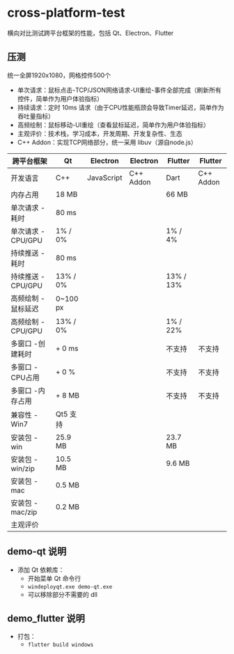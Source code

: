 # cross-platform-test
横向对比测试跨平台框架的性能，包括 Qt、Electron、Flutter

## 压测
统一全屏1920x1080，网格控件500个
- 单次请求：鼠标点击-TCP/JSON网络请求-UI重绘-事件全部完成（刷新所有控件，简单作为用户体验指标）
- 持续请求：定时 10ms 请求（由于CPU性能瓶颈会导致Timer延迟，简单作为吞吐量指标）
- 高频绘制：鼠标移动-UI重绘（查看鼠标延迟，简单作为用户体验指标）
- 主观评价：技术栈，学习成本，开发周期、开发复杂性、生态
- C++ Addon：实现TCP网络部分，统一采用 libuv（源自node.js）

| 跨平台框架        | Qt         | Electron   | Electron   | Flutter   | Flutter   |
|------------------|-------------|------------|------------|-----------|-----------|
| 开发语言          | C++        | JavaScript | C++ Addon  | Dart      | C++ Addon |
| 内存占用          | 18 MB      |            |            | 66 MB     |           |
| 单次请求 -耗时    | 80 ms      |            |            |           |           |
| 单次请求 -CPU/GPU | 1% / 0%    |            |            | 1% / 4%   |           |
| 持续推送 -耗时    | 80 ms      |            |            |           |           |
| 持续推送 -CPU/GPU | 13% / 0%   |            |            | 13% / 13% |          |
| 高频绘制 -鼠标延迟 | 0~100 px  |            |            |           |          |
| 高频绘制 -CPU/GPU | 13% / 0%   |            |            | 1% / 22%  |          |
| 多窗口 -创建耗时  | + 0 ms     |            |            |  不支持   |  不支持   |
| 多窗口 -CPU占用   | + 0 %      |            |            |  不支持   |  不支持   |
| 多窗口 -内存占用  | + 8 MB     |            |            |  不支持   |  不支持   |
| 兼容性 -Win7      | Qt5 支持   |            |            |           |           |
| 安装包 -win       | 25.9 MB    |            |            | 23.7 MB   |           | 
| 安装包 -win/zip   | 10.5 MB    |            |            | 9.6 MB    |           | 
| 安装包 -mac       | 0.5 MB     |            |            |           |           | 
| 安装包 -mac/zip   | 0.2 MB     |            |            |           |           | 
| 主观评价          |            |            |            |           |           | 

## demo-qt 说明
- 添加 Qt 依赖库：
    - 开始菜单 Qt 命令行
    - `windeployqt.exe demo-qt.exe`
    - 可以移除部分不需要的 dll

## demo_flutter 说明
- 打包：
    - `flutter build windows`
